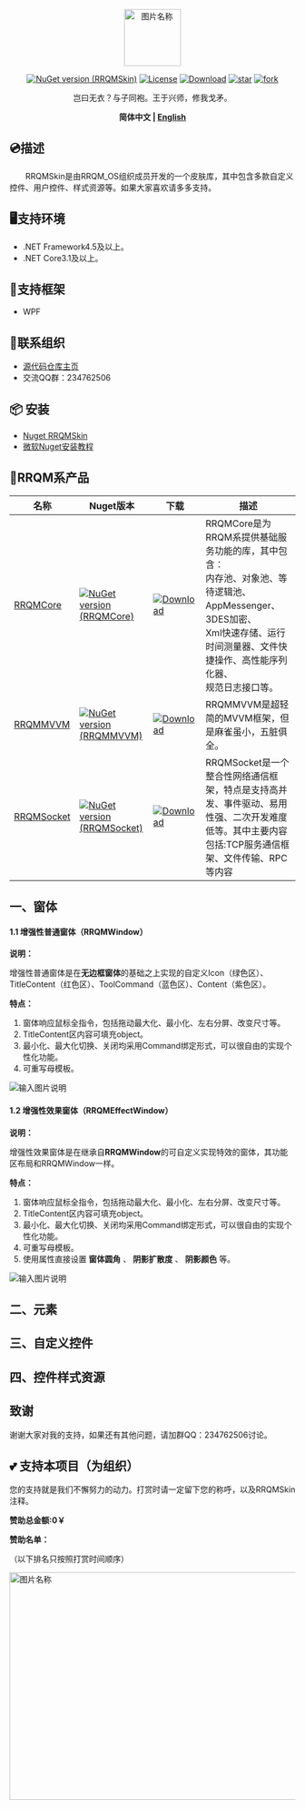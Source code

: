 <p></p>
<p></p>
<p align="center">
<img src="https://img-blog.csdnimg.cn/20210406140816743.png" width = "100" height = "100" alt="图片名称" align=center />
</p>

 <div align="center"> 
  
[![NuGet version (RRQMSkin)](https://img.shields.io/nuget/v/RRQMSkin.svg?style=flat-square)](https://www.nuget.org/packages/RRQMSkin/)
[![License](https://img.shields.io/badge/license-Apache%202-4EB1BA.svg)](https://www.apache.org/licenses/LICENSE-2.0.html)
[![Download](https://img.shields.io/nuget/dt/RRQMSkin)](https://www.nuget.org/packages/RRQMSkin/)
[![star](https://gitee.com/RRQM_OS/RRQMSkin/badge/star.svg?theme=gvp)](https://gitee.com/RRQM_OS/RRQMSkin/stargazers) 
[![fork](https://gitee.com/RRQM_OS/RRQMSkin/badge/fork.svg?theme=gvp)](https://gitee.com/RRQM_OS/RRQMSkin/members)

</div> 

<div align="center">

岂曰无衣？与子同袍。王于兴师，修我戈矛。

</div>
<div align="center">

**简体中文 | [English](./README.md)**

</div>

## 💿描述
&emsp;&emsp;RRQMSkin是由RRQM_OS组织成员开发的一个皮肤库，其中包含多款自定义控件、用户控件、样式资源等。如果大家喜欢请多多支持。

## 🖥支持环境
- .NET Framework4.5及以上。
- .NET Core3.1及以上。

## 🥪支持框架
- WPF

## 🔗联系组织

 - [源代码仓库主页](https://gitee.com/RRQM_OS) 
 - 交流QQ群：234762506

 
## 📦 安装

- [Nuget RRQMSkin](https://www.nuget.org/packages/RRQMSkin/)
- [微软Nuget安装教程](https://docs.microsoft.com/zh-cn/nuget/quickstart/install-and-use-a-package-in-visual-studio)

## 🍻RRQM系产品
| 名称                                           | Nuget版本                                                                                                                              | 下载                                                                                              | 描述                                                                                                                                                                                          |
|------------------------------------------------|----------------------------------------------------------------------------------------------------------------------------------------|---------------------------------------------------------------------------------------------------|-----------------------------------------------------------------------------------------------------------------------------------------------------------------------------------------------|
| [RRQMCore](https://gitee.com/RRQM_OS/RRQMCore) | [![NuGet version (RRQMCore)](https://img.shields.io/nuget/v/RRQMCore.svg?style=flat-square)](https://www.nuget.org/packages/RRQMCore/) | [![Download](https://img.shields.io/nuget/dt/RRQMCore)](https://www.nuget.org/packages/RRQMCore/) | RRQMCore是为RRQM系提供基础服务功能的库，其中包含：<br>内存池、对象池、等待逻辑池、AppMessenger、3DES加密、<br>Xml快速存储、运行时间测量器、文件快捷操作、高性能序列化器、<br>规范日志接口等。 |
| [RRQMMVVM](https://gitee.com/RRQM_OS/RRQMMVVM) | [![NuGet version (RRQMMVVM)](https://img.shields.io/nuget/v/RRQMMVVM.svg?style=flat-square)](https://www.nuget.org/packages/RRQMMVVM/) | [![Download](https://img.shields.io/nuget/dt/RRQMMVVM)](https://www.nuget.org/packages/RRQMMVVM/) | RRQMMVVM是超轻简的MVVM框架，但是麻雀虽小，五脏俱全。                                                                                                                                          |
| [RRQMSocket](https://gitee.com/dotnetchina/RRQMSocket) | [![NuGet version (RRQMSocket)](https://img.shields.io/nuget/v/RRQMSocket.svg?style=flat-square)](https://www.nuget.org/packages/RRQMSocket/) | [![Download](https://img.shields.io/nuget/dt/RRQMSocket)](https://www.nuget.org/packages/RRQMSocket/) | RRQMSocket是一个整合性网络通信框架，特点是支持高并发、事件驱动、易用性强、二次开发难度低等。其中主要内容包括:TCP服务通信框架、文件传输、RPC等内容|  

## 一、窗体

#### 1.1 增强性普通窗体（RRQMWindow）
 **说明：** 

增强性普通窗体是在**无边框窗体**的基础之上实现的自定义Icon（绿色区）、TitleContent（红色区）、ToolCommand（蓝色区）、Content（紫色区）。

 **特点：** 
1. 窗体响应鼠标全指令，包括拖动最大化、最小化、左右分屏、改变尺寸等。
2. TitleContent区内容可填充object。
3. 最小化、最大化切换、关闭均采用Command绑定形式，可以很自由的实现个性化功能。
4. 可重写母模板。

![输入图片说明](https://images.gitee.com/uploads/images/2021/0429/090158_405db863_8553710.png "屏幕截图.png")

#### 1.2 增强性效果窗体（RRQMEffectWindow）
 **说明：** 

增强性效果窗体是在继承自**RRQMWindow**的可自定义实现特效的窗体，其功能区布局和RRQMWindow一样。

 **特点：** 
1. 窗体响应鼠标全指令，包括拖动最大化、最小化、左右分屏、改变尺寸等。
2. TitleContent区内容可填充object。
3. 最小化、最大化切换、关闭均采用Command绑定形式，可以很自由的实现个性化功能。
4. 可重写母模板。
5. 使用属性直接设置 **窗体圆角** 、 **阴影扩散度** 、 **阴影颜色** 等。

![输入图片说明](https://images.gitee.com/uploads/images/2021/0429/091244_b0abd404_8553710.png "屏幕截图.png")
## 二、元素


## 三、自定义控件
## 四、控件样式资源

## 致谢

谢谢大家对我的支持，如果还有其他问题，请加群QQ：234762506讨论。


## 💕 支持本项目（为组织）
您的支持就是我们不懈努力的动力。打赏时请一定留下您的称呼，以及RRQMSkin注释。

 **赞助总金额:0￥** 

**赞助名单：** 

（以下排名只按照打赏时间顺序）


<img src="https://images.gitee.com/uploads/images/2021/0330/234046_7662fb8c_8553710.png" width = "600" height = "400" alt="图片名称" align=center />


